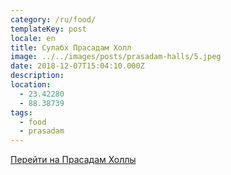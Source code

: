 ```yaml
---
category: /ru/food/
templateKey: post
locale: en
title: Сулабх Прасадам Холл
image: ../../images/posts/prasadam-halls/5.jpeg
date: 2018-12-07T15:04:10.000Z
description: 
location:
  - 23.42280
  - 88.38739
tags:
  - food
  - prasadam
---
```

[Перейти на Прасадам Холлы](https://mayapur.live/ru/prasadam-halls/)
